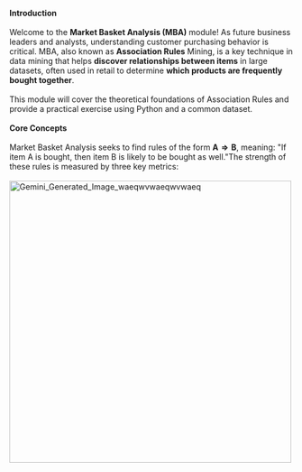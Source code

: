 **Introduction**<br><br>
Welcome to the **Market Basket Analysis (MBA)** module! As future business leaders and analysts, understanding customer purchasing behavior is critical. MBA, also known as **Association Rules** Mining, is a key technique in data mining that helps **discover relationships between items** in large datasets, often used in retail to determine **which products are frequently bought together**.<br><br>
This module will cover the theoretical foundations of Association Rules and provide a practical exercise using Python and a common dataset.<br><br>
**Core Concepts**<br><br>
Market Basket Analysis seeks to find rules of the form $\mathbf{A \Rightarrow B}$, meaning: "If item A is bought, then item B is likely to be bought as well."The strength of these rules is measured by three key metrics: <br><br>
<img width="500" height="500" alt="Gemini_Generated_Image_waeqwvwaeqwvwaeq" src="https://github.com/user-attachments/assets/d415a73e-ef00-4da4-b136-37258b93f811" />




